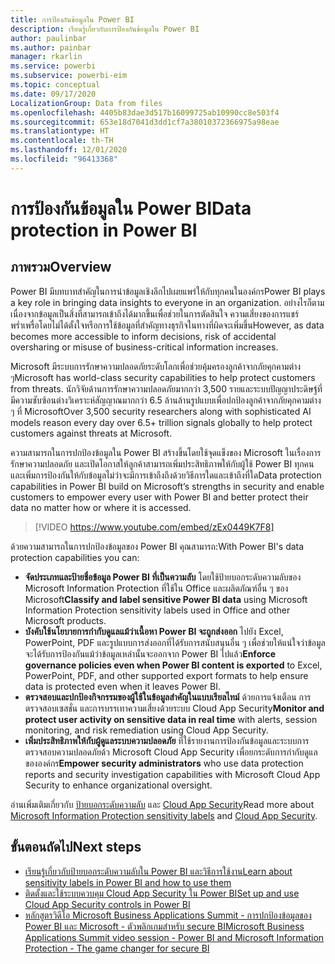 ```yaml
---
title: การป้องกันข้อมูลใน Power BI
description: เรียนรู้เกี่ยวกับการป้องกันข้อมูลใน Power BI
author: paulinbar
ms.author: painbar
manager: rkarlin
ms.service: powerbi
ms.subservice: powerbi-eim
ms.topic: conceptual
ms.date: 09/17/2020
LocalizationGroup: Data from files
ms.openlocfilehash: 4405b83dae3d517b16099725ab10990cc8e503f4
ms.sourcegitcommit: 653e18d7041d3dd1cf7a38010372366975a98eae
ms.translationtype: HT
ms.contentlocale: th-TH
ms.lasthandoff: 12/01/2020
ms.locfileid: "96413368"
---
```

# <a name="data-protection-in-power-bi"></a><span data-ttu-id="d60c4-103">การป้องกันข้อมูลใน Power BI</span><span class="sxs-lookup"><span data-stu-id="d60c4-103">Data protection in Power BI</span></span>

## <a name="overview"></a><span data-ttu-id="d60c4-104">ภาพรวม</span><span class="sxs-lookup"><span data-stu-id="d60c4-104">Overview</span></span>

<span data-ttu-id="d60c4-105">Power BI มีบทบาทสำคัญในการนำข้อมูลเชิงลึกไปเผยแพร่ให้กับทุกคนในองค์กร</span><span class="sxs-lookup"><span data-stu-id="d60c4-105">Power BI plays a key role in bringing data insights to everyone in an organization.</span></span> <span data-ttu-id="d60c4-106">อย่างไรก็ตาม เนื่องจากข้อมูลเป็นสิ่งที่สามารถเข้าถึงได้มากขึ้นเพื่อช่วยในการตัดสินใจ ความเสี่ยงของการแชร์พร่ำเพรื่อโดยไม่ได้ตั้งใจหรือการใช้ข้อมูลที่สำคัญทางธุรกิจในทางที่ผิดจะเพิ่มขึ้น</span><span class="sxs-lookup"><span data-stu-id="d60c4-106">However, as data becomes more accessible to inform decisions, risk of accidental oversharing or misuse of business-critical information increases.</span></span>

<span data-ttu-id="d60c4-107">Microsoft มีระบบการรักษาความปลอดภัยระดับโลกเพื่อช่วยคุ้มครองลูกค้าจากภัยคุกคามต่าง ๆ</span><span class="sxs-lookup"><span data-stu-id="d60c4-107">Microsoft has world-class security capabilities to help protect customers from threats.</span></span> <span data-ttu-id="d60c4-108">นักวิจัยด้านการรักษาความปลอดภัยมากกว่า 3,500 รายและระบบปัญญาประดิษฐ์ที่มีความซับซ้อนต่างวิเคราะห์สัญญาณมากกว่า 6.5 ล้านล้านรูปแบบเพื่อปกป้องลูกค้าจากภัยคุกคามต่าง ๆ ที่ Microsoft</span><span class="sxs-lookup"><span data-stu-id="d60c4-108">Over 3,500 security researchers along with sophisticated AI models reason every day over 6.5+ trillion signals globally to help protect customers against threats at Microsoft.</span></span>

<span data-ttu-id="d60c4-109">ความสามารถในการปกป้องข้อมูลใน Power BI สร้างขึ้นโดยใช้จุดแข็งของ Microsoft ในเรื่องการรักษาความปลอดภัย และเปิดโอกาสให้ลูกค้าสามารถเพิ่มประสิทธิภาพให้กับผู้ใช้ Power BI ทุกคน และเพิ่มการป้องกันให้กับข้อมูลไม่ว่าจะมีการเข้าถึงถึงด้วยวิธีการใดและเข้าถึงที่ใด</span><span class="sxs-lookup"><span data-stu-id="d60c4-109">Data protection capabilities in Power BI build on Microsoft’s strengths in security and enable customers to empower every user with Power BI and better protect their data no matter how or where it is accessed.</span></span>


>[!VIDEO https://www.youtube.com/embed/zEx0449K7F8]

<span data-ttu-id="d60c4-110">ด้วยความสามารถในการปกป้องข้อมูลของ Power BI คุณสามารถ:</span><span class="sxs-lookup"><span data-stu-id="d60c4-110">With Power BI's data protection capabilities you can:</span></span>

* <span data-ttu-id="d60c4-111">**จัดประเภทและป้ายชื่อข้อมูล Power BI ที่เป็นความลับ** โดยใช้ป้ายบอกระดับความลับของ Microsoft Information Protection ที่ใช้ใน Office และผลิตภัณฑ์อื่น ๆ ของ Microsoft</span><span class="sxs-lookup"><span data-stu-id="d60c4-111">**Classify and label sensitive Power BI data** using Microsoft Information Protection sensitivity labels used in Office and other Microsoft products.</span></span>  
* <span data-ttu-id="d60c4-112">**บังคับใช้นโยบายการกำกับดูแลแม้ว่าเนื้อหา Power BI จะถูกส่งออก** ไปยัง Excel, PowerPoint, PDF และรูปแบบการส่งออกที่ได้รับการสนับสนุนอื่น ๆ เพื่อช่วยให้แน่ใจว่าข้อมูลจะได้รับการป้องกันแม้ว่าข้อมูลเหล่านั้นจะออกจาก Power BI ไปแล้ว</span><span class="sxs-lookup"><span data-stu-id="d60c4-112">**Enforce governance policies even when Power BI content is exported** to Excel, PowerPoint, PDF, and other supported export formats to help ensure data is protected even when it leaves Power BI.</span></span>
* <span data-ttu-id="d60c4-113">**ตรวจสอบและปกป้องกิจกรรมของผู้ใช้ในข้อมูลสำคัญในแบบเรียลไทม์** ด้วยการแจ้งเตือน การตรวจสอบเซสชั่น และการบรรเทาความเสี่ยงด้วยระบบ Cloud App Security</span><span class="sxs-lookup"><span data-stu-id="d60c4-113">**Monitor and protect user activity on sensitive data in real time** with alerts, session monitoring, and risk remediation using Cloud App Security.</span></span>
* <span data-ttu-id="d60c4-114">**เพิ่มประสิทธิภาพให้กับผู้ดูแลระบบความปลอดภัย** ที่ใช้รายงานการป้องกันข้อมูลและระบบการตรวจสอบความปลอดภัยด้ว Microsoft Cloud App Security เพื่อยกระดับการกำกับดูแลขององค์กร</span><span class="sxs-lookup"><span data-stu-id="d60c4-114">**Empower security administrators** who use data protection reports and security investigation capabilities with Microsoft Cloud App Security to enhance organizational oversight.</span></span>

<span data-ttu-id="d60c4-115">อ่านเพิ่มเติมเกี่ยวกับ [ป้ายบอกระดับความลับ](/microsoft-365/compliance/sensitivity-labels?view=o365-worldwide) และ [Cloud App Security](/cloud-app-security/what-is-cloud-app-security)</span><span class="sxs-lookup"><span data-stu-id="d60c4-115">Read more about [Microsoft Information Protection sensitivity labels](/microsoft-365/compliance/sensitivity-labels?view=o365-worldwide) and [Cloud App Security](/cloud-app-security/what-is-cloud-app-security).</span></span>


## <a name="next-steps"></a><span data-ttu-id="d60c4-116">ขั้นตอนถัดไป</span><span class="sxs-lookup"><span data-stu-id="d60c4-116">Next steps</span></span>

* [<span data-ttu-id="d60c4-117">เรียนรู้เกี่ยวกับป้ายบอกระดับความลับใน Power BI และวิธีการใช้งาน</span><span class="sxs-lookup"><span data-stu-id="d60c4-117">Learn about sensitivity labels in Power BI and how to use them</span></span>](service-security-sensitivity-label-overview.md)
* [<span data-ttu-id="d60c4-118">ติดตั้งและใช้ระบบควบคุม Cloud App Security ใน Power BI</span><span class="sxs-lookup"><span data-stu-id="d60c4-118">Set up and use Cloud App Security controls in Power BI</span></span>](service-security-using-microsoft-cloud-app-security-controls.md)
* [<span data-ttu-id="d60c4-119">หลักสูตรวิดีโอ Microsoft Business Applications Summit - การปกป้องข้อมูลของ Power BI และ Microsoft - ตัวพลิกเกมสำหรับ secure BI</span><span class="sxs-lookup"><span data-stu-id="d60c4-119">Microsoft Business Applications Summit video session - Power BI and Microsoft Information Protection - The game changer for secure BI</span></span>](https://mymbas.microsoft.com/sessions/f30c8368-6590-4be3-80d4-2bc677f596a4?source=sessions)